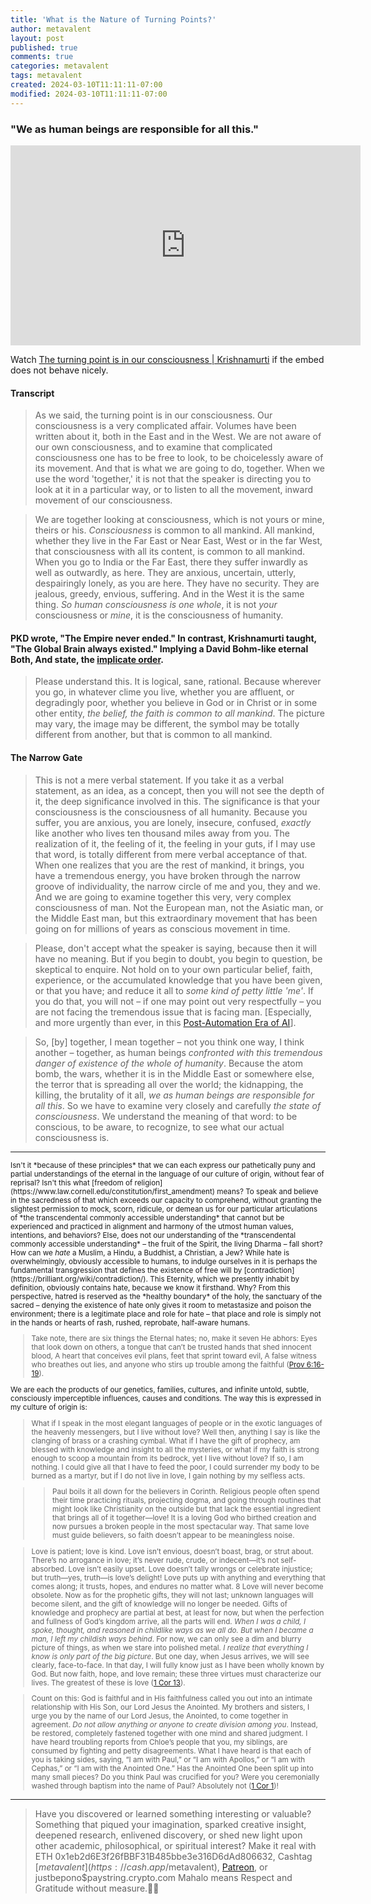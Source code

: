 ```yaml
---
title: 'What is the Nature of Turning Points?'
author: metavalent
layout: post
published: true
comments: true
categories: metavalent
tags: metavalent
created: 2024-03-10T11:11:11-07:00
modified: 2024-03-10T11:11:11-07:00
---
```


### "We as human beings are responsible for all this."

<!-- YouTube Player -->
<iframe id="ytplayer" type="text/html" class="center" width="560" height="320" src="https://www.youtube.com/embed/cOcV8uMbpP4" frameborder="0"></iframe>

Watch [The turning point is in our consciousness \| Krishnamurti](https://youtu.be/JcOcV8uMbpP4k) if the embed does not behave nicely.

#### Transcript

> As we said, the turning point is in our consciousness. Our consciousness is a very complicated affair. Volumes have been written about it, both in the East and in the West. We are not aware of our own consciousness, and to examine that complicated consciousness one has to be free to look, to be choicelessly aware of its movement. And that is what we are going to do, together. When we use the word 'together,' it is not that the speaker is directing you to look at it in a particular way, or to listen to all the movement, inward movement of our consciousness.

> We are together looking at consciousness, which is not yours or mine, theirs or his. *Consciousness* is common to all mankind. All mankind, whether they live in the Far East or Near East, West or in the far West, that consciousness with all its content, is common to all mankind. When you go to India or the Far East, there they suffer inwardly as well as outwardly, as here. They are anxious, uncertain, utterly, despairingly lonely, as you are here. They have no security. They are jealous, greedy, envious, suffering. And in the West it is the same thing. *So human consciousness is one whole*, it is not *your* consciousness or *mine*, it is the consciousness of humanity.

#### PKD wrote, "The Empire never ended." In contrast, Krishnamurti taught, "The Global Brain always existed." Implying a David Bohm-like eternal Both, And state, the [implicate order](https://metavalent.com/metavalent/2024/03/10/08-08-08-Immense-Inner-Security.html).

> Please understand this. It is logical, sane, rational. Because wherever you go, in whatever clime you live, whether you are affluent, or degradingly poor, whether you believe in God or in Christ or in some other entity, *the belief, the faith is common to all mankind*. The picture may vary, the image may be different, the symbol may be totally different from another, but that is common to all mankind.

#### The Narrow Gate

> This is not a mere verbal statement. If you take it as a verbal statement, as an idea, as a concept, then you will not see the depth of it, the deep significance involved in this. The significance is that your consciousness is the consciousness of all humanity. Because you suffer, you are anxious, you are lonely, insecure, confused, *exactly* like another who lives ten thousand miles away from you. The realization of it, the feeling of it, the feeling in your guts, if I may use that word, is totally different from mere verbal acceptance of that. When one realizes that you are the rest of mankind, it brings, you have a tremendous energy, you have broken through the narrow groove of individuality, the narrow circle of me and you, they and we. And we are going to examine together this very, very complex consciousness of man. Not the European man, not the Asiatic man, or the Middle East man, but this extraordinary movement that has been going on for millions of years as conscious movement in time.

> Please, don't accept what the speaker is saying, because then it will have no meaning. But if you begin to doubt, you begin to question, be skeptical to enquire. Not hold on to your own particular belief, faith, experience, or the accumulated knowledge that you have been given, or that you have; and reduce it all to *some kind of petty little 'me'*. If you do that, you will not &ndash; if one may point out very respectfully &ndash; you are not facing the tremendous issue that is facing man. \[Especially, and more urgently than ever, in this [Post-Automation Era of AI](https://metavalent.com/metavalent/2024/03/10/08-08-08-Immense-Inner-Security.html)\].

> So, \[by\] together, I mean together &ndash; not you think one way, I think another &ndash; together, as human beings *confronted with this tremendous danger of existence of the whole of humanity*. Because the atom bomb, the wars, whether it is in the Middle East or somewhere else, the terror that is spreading all over the world; the kidnapping, the killing, the brutality of it all, *we as human beings are responsible for all this*. So we have to examine very closely and carefully *the state of consciousness*. We understand the meaning of that word: to be conscious, to be aware, to recognize, to see what our actual consciousness is.
---
<small>
Isn't it *because of these principles* that we can each express our pathetically puny and partial understandings of the eternal in the language of our culture of origin, without fear of reprisal? Isn't this what [freedom of religion](https://www.law.cornell.edu/constitution/first_amendment) means? To speak and believe in the sacredness of that which exceeds our capacity to comprehend, without granting the slightest permission to mock, scorn, ridicule, or demean us for our particular articulations of *the transcendental commonly accessible understanding* that cannot but be experienced and practiced in alignment and harmony of the utmost human values, intentions, and behaviors? Else, does not our understanding of the *transcendental commonly accessible understanding* &ndash; the fruit of the Spirit, the living Dharma &ndash; fall short? How can we <em>hate</em> a Muslim, a Hindu, a Buddhist, a Christian, a Jew? While hate is overwhelmingly, obviously accessible to humans, to indulge ourselves in it is perhaps the fundamental transgression that defines the existence of free will by [contradiction](https://brilliant.org/wiki/contradiction/). This Eternity, which we presently inhabit by definition, obviously contains hate, because we know it firsthand. Why? From this perspective, hatred is reserved as the *healthy boundary* of the holy, the sanctuary of the sacred &ndash; denying the existence of hate only gives it room to metastasize and poison the environment; there is a legitimate place and role for hate &ndash; that place and role is simply not in the hands or hearts of rash, rushed, reprobate, half-aware humans.

<br />

> Take note, there are six things the Eternal hates; no, make it seven He abhors: Eyes that look down on others, a tongue that can’t be trusted hands that shed innocent blood, A heart that conceives evil plans, feet that sprint toward evil, A false witness who breathes out lies, and anyone who stirs up trouble among the faithful \([Prov 6:16-19](https://www.biblegateway.com/passage/?search=Proverbs%206%3A16-19&version=VOICE)\).

We are each the products of our genetics, families, cultures, and infinite untold, subtle, consciously imperceptible influences, causes and conditions. The way this is expressed in my culture of origin is:

> What if I speak in the most elegant languages of people or in the exotic languages of the heavenly messengers, but I live without love? Well then, anything I say is like the clanging of brass or a crashing cymbal. What if I have the gift of prophecy, am blessed with knowledge and insight to all the mysteries, or what if my faith is strong enough to scoop a mountain from its bedrock, yet I live without love? If so, I am nothing. I could give all that I have to feed the poor, I could surrender my body to be burned as a martyr, but if I do not live in love, I gain nothing by my selfless acts.

>> Paul boils it all down for the believers in Corinth. Religious people often spend their time practicing rituals, projecting dogma, and going through routines that might look like Christianity on the outside but that lack the essential ingredient that brings all of it together—love! It is a loving God who birthed creation and now pursues a broken people in the most spectacular way. That same love must guide believers, so faith doesn’t appear to be meaningless noise.

> Love is patient; love is kind. Love isn’t envious, doesn’t boast, brag, or strut about. There’s no arrogance in love; it’s never rude, crude, or indecent—it’s not self-absorbed. Love isn’t easily upset. Love doesn’t tally wrongs or celebrate injustice; but truth—yes, truth—is love’s delight! Love puts up with anything and everything that comes along; it trusts, hopes, and endures no matter what. 8 Love will never become obsolete. Now as for the prophetic gifts, they will not last; unknown languages will become silent, and the gift of knowledge will no longer be needed. Gifts of knowledge and prophecy are partial at best, at least for now, but when the perfection and fullness of God’s kingdom arrive, all the parts will end. *When I was a child, I spoke, thought, and reasoned in childlike ways as we all do. But when I became a man, I left my childish ways behind*. For now, we can only see a dim and blurry picture of things, as when we stare into polished metal. *I realize that everything I know is only part of the big picture*. But one day, when Jesus arrives, we will see clearly, face-to-face. In that day, I will fully know just as I have been wholly known by God. But now faith, hope, and love remain; these three virtues must characterize our lives. The greatest of these is love \([1 Cor 13](https://www.biblegateway.com/passage/?search=1%20Corinthians%2013&version=VOICE)\).

> Count on this: God is faithful and in His faithfulness called you out into an intimate relationship with His Son, our Lord Jesus the Anointed. My brothers and sisters, I urge you by the name of our Lord Jesus, the Anointed, to come together in agreement. *Do not allow anything or anyone to create division among you*. Instead, be restored, completely fastened together with one mind and shared judgment. I have heard troubling reports from Chloe’s people that you, my siblings, are consumed by fighting and petty disagreements. What I have heard is that each of you is taking sides, saying, “I am with Paul,” or “I am with Apollos,” or “I am with Cephas,” or “I am with the Anointed One.” Has the Anointed One been split up into many small pieces? Do you think Paul was crucified for you? Were you ceremonially washed through baptism into the name of Paul? Absolutely not \([1 Cor 1](https://www.biblegateway.com/passage/?search=1%20Corinthians%201&version=VOICE)\)!
</small>

---
> Have you discovered or learned something interesting or valuable? Something that piqued your imagination, sparked creative insight, deepened research, enlivened discovery, or shed new light upon other academic, philosophical, or spiritual interest? Make it real with ETH 0x1eb2d6E3f26fBBF31B485bbe3e316D6dAd806632, Cashtag [$metavalent](https://cash.app/$metavalent), [Patreon](https://patreon.com/metavalent), or justbepono$paystring.crypto.com Mahalo means Respect and Gratitude without measure.🙏🏼

